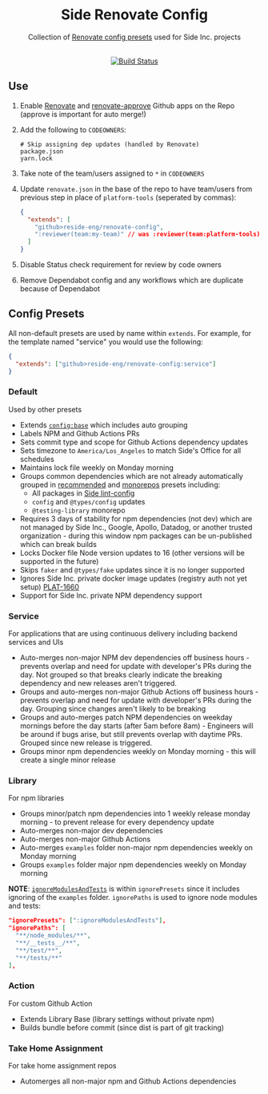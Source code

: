 <div align="center">
    <h1>Side Renovate Config</h1>
    <div>Collection of <a href="https://docs.renovatebot.com/config-presets/">Renovate config presets</a> used for Side Inc. projects</div>
    </br>
</div>

<div align="center">

[![Build Status][build-status-image]][build-status-url]

</div>

## Use

1. Enable [Renovate](https://github.com/renovatebot/renovate) and [renovate-approve](https://github.com/renovatebot/renovate-approve-bot) Github apps on the Repo (approve is important for auto merge!)
1. Add the following to `CODEOWNERS`:

   ```
   # Skip assigning dep updates (handled by Renovate)
   package.json
   yarn.lock
   ```

1. Take note of the team/users assigned to `*` in `CODEOWNERS`
1. Update `renovate.json` in the base of the repo to have team/users from previous step in place of `platform-tools` (seperated by commas):

   ```json
   {
     "extends": [
       "github>reside-eng/renovate-config",
       ":reviewer(team:my-team)" // was :reviewer(team:platform-tools)
     ]
   }
   ```

1. Disable Status check requirement for review by code owners
1. Remove Dependabot config and any workflows which are duplicate because of Dependabot

## Config Presets

All non-default presets are used by name within `extends`. For example, for the template named "service" you would use the following:

```json
{
  "extends": ["github>reside-eng/renovate-config:service"]
}
```

### Default

Used by other presets

- Extends [`config:base`](https://docs.renovatebot.com/presets-config/#configbase) which includes auto grouping
- Labels NPM and Github Actions PRs
- Sets commit type and scope for Github Actions dependency updates
- Sets timezone to `America/Los_Angeles` to match Side's Office for all schedules
- Maintains lock file weekly on Monday morning
- Groups common dependencies which are not already automatically grouped in [recommended](https://docs.renovatebot.com/presets-group/#grouprecommended) and [monorepos](https://docs.renovatebot.com/presets-group/#groupmonorepos) presets including:
  - All packages in [Side lint-config](https://github.com/reside-eng/lint-config)
  - `config` and `@types/config` updates
  - `@testing-library` monorepo
- Requires 3 days of stability for npm dependencies (not dev) which are not managed by Side Inc., Google, Apollo, Datadog, or another trusted organization - during this window npm packages can be un-published which can break builds
- Locks Docker file Node version updates to 16 (other versions will be supported in the future)
- Skips `faker` and `@types/fake` updates since it is no longer supported
- Ignores Side Inc. private docker image updates (registry auth not yet setup) [PLAT-1660](https://residenetwork.atlassian.net/browse/PLAT-1660)
- Support for Side Inc. private NPM dependency support

### Service

For applications that are using continuous delivery including backend services and UIs

- Auto-merges non-major NPM dev dependencies off business hours - prevents overlap and need for update with developer's PRs during the day. Not grouped so that breaks clearly indicate the breaking dependency and new releases aren't triggered.
- Groups and auto-merges non-major Github Actions off business hours - prevents overlap and need for update with developer's PRs during the day. Grouping since changes aren't likely to be breaking
- Groups and auto-merges patch NPM dependencies on weekday mornings before the day starts (after 5am before 8am) - Engineers will be around if bugs arise, but still prevents overlap with daytime PRs. Grouped since new release is triggered.
- Groups minor npm dependencies weekly on Monday morning - this will create a single minor release

### Library

For npm libraries

- Groups minor/patch npm dependencies into 1 weekly release monday morning - to prevent release for every dependency update
- Auto-merges non-major dev dependencies
- Auto-merges non-major Github Actions
- Auto-merges `examples` folder non-major npm dependencies weekly on Monday morning
- Groups `examples` folder major npm dependencies weekly on Monday morning

**NOTE**: [`ignoreModulesAndTests`](https://docs.renovatebot.com/presets-default/#ignoremodulesandtests) is within `ignorePresets` since it includes ignoring of the `examples` folder. `ignorePaths` is used to ignore node modules and tests:

```json
"ignorePresets": [":ignoreModulesAndTests"],
"ignorePaths": [
  "**/node_modules/**",
  "**/__tests__/**",
  "**/test/**",
  "**/tests/**"
],
```

### Action

For custom Github Action

- Extends Library Base (library settings without private npm)
- Builds bundle before commit (since dist is part of git tracking)

### Take Home Assignment

For take home assignment repos

- Automerges all non-major npm and Github Actions dependencies

[build-status-image]: https://img.shields.io/github/workflow/status/reside-eng/renovate-config/Verify?style=flat-square
[build-status-url]: https://github.com/reside-eng/renovate-config/actions
